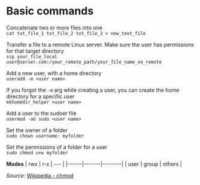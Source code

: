 # Basic commands
Concatenate two or more files into one  
`cat txt_file_1 txt_file_2 txt_file_3 > new_text_file`  

Transfer a file to a remote Linux server. Make sure the user has permissions for that target directory  
`scp your_file_local user@server.com:/your_remote_path/your_file_name_on_remote`  

Add a new user, with a home directory  
`useradd -m <user name>`  

If you forgot the `-m` arg while creating a user, you can create the home directory for a specific user  
`mkhomedir_helper <user name>`  

Add a user to the sudoer file  
`usermod -aG sudo <user name>`  

Set the owner of a folder  
`sudo chown username: myfolder`  

Set the permissions of a folder for a user  
`sudo chmod u+w myfolder`  

**Modes**
| rwx  | r-x   | ---    |
|------|-------|--------|
| user | group | others |  

_Source:_ [Wikipedia - chmod](https://en.wikipedia.org/wiki/Chmod)  

